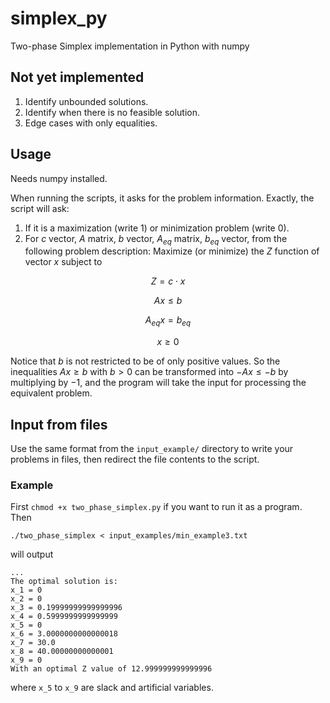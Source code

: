 # simplex_py
Two-phase Simplex implementation in Python with numpy

## Not yet implemented
1. Identify unbounded solutions.
2. Identify when there is no feasible solution.
3. Edge cases with only equalities.

## Usage
Needs numpy installed.

When running the scripts, it asks for the problem information.
Exactly, the script will ask:
1. If it is a maximization (write 1) or minimization problem (write 0).
2. For $c$ vector, $A$ matrix, $b$ vector, $A_{eq}$ matrix, $b_{eq}$ vector, from the following problem description: Maximize (or minimize) the $Z$ function of vector $x$ subject to

$$Z = c\cdot x$$

$$Ax\leq b$$

$$A_{eq}x = b_{eq}$$

$$x \geq 0$$

Notice that $b$ is not restricted to be of only positive values. So the inequalities $Ax\geq b$ with $b>0$
can be transformed into $-Ax \leq -b$ by multiplying by $-1$, and the program will take the input for processing the equivalent problem.

## Input from files
Use the same format from the `input_example/` directory
to write your problems in files, then redirect the file contents to the script.

### Example
First `chmod +x two_phase_simplex.py` if you want to run it as a program. Then

```./two_phase_simplex < input_examples/min_example3.txt```

will output

```
...
The optimal solution is:
x_1 = 0
x_2 = 0
x_3 = 0.19999999999999996
x_4 = 0.5999999999999999
x_5 = 0
x_6 = 3.0000000000000018
x_7 = 30.0
x_8 = 40.00000000000001
x_9 = 0
With an optimal Z value of 12.999999999999996
```
where `x_5` to `x_9` are slack and artificial variables.
